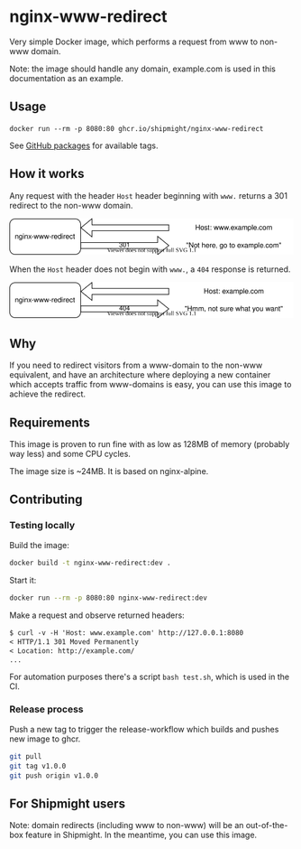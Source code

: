 # nginx-www-redirect

Very simple Docker image, which performs a request from www to non-www domain.

Note: the image should handle any domain, example.com is used in this documentation as an example.

## Usage

```
docker run --rm -p 8080:80 ghcr.io/shipmight/nginx-www-redirect
```

See [GitHub packages](https://github.com/shipmight/nginx-www-redirect/pkgs/container/nginx-www-redirect) for available tags.

## How it works

Any request with the header `Host` header beginning with `www.` returns a 301 redirect to the non-www domain.

![Diagram of redirecting to non-www domain](diagram-301.svg)

When the `Host` header does not begin with `www.`, a `404` response is returned.

![Diagram of responding to an already non-www domain](diagram-404.svg)

## Why

If you need to redirect visitors from a www-domain to the non-www equivalent, and have an architecture where deploying a new container which accepts traffic from www-domains is easy, you can use this image to achieve the redirect.

## Requirements

This image is proven to run fine with as low as 128MB of memory (probably way less) and some CPU cycles.

The image size is ~24MB. It is based on nginx-alpine.

## Contributing

### Testing locally

Build the image:

```bash
docker build -t nginx-www-redirect:dev .
```

Start it:

```bash
docker run --rm -p 8080:80 nginx-www-redirect:dev
```

Make a request and observe returned headers:

```shell
$ curl -v -H 'Host: www.example.com' http://127.0.0.1:8080
< HTTP/1.1 301 Moved Permanently
< Location: http://example.com/
...
```

For automation purposes there's a script `bash test.sh`, which is used in the CI.

### Release process

Push a new tag to trigger the release-workflow which builds and pushes new image to ghcr.

```bash
git pull
git tag v1.0.0
git push origin v1.0.0
```

## For Shipmight users

Note: domain redirects (including www to non-www) will be an out-of-the-box feature in Shipmight. In the meantime, you can use this image.
